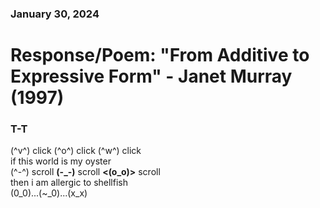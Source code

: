 ### January 30, 2024  
# Response/Poem: "From Additive to Expressive Form" - Janet Murray (1997)  

### T-T 
(^v^) click (^o^) click (^w^) click  
if this world is my oyster    
(^-^) scroll **(-_-)** scroll **<(o_o)>** scroll         
then i am allergic to shellfish    
(0_0)...(~_0)...(x_x)        
  

